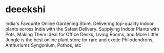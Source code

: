 # deeekshi
India's Favourite Online Gardening Store. Delivering top-quality indoor plants across India with the Safest Delivery. Supplying Indoor Plants with Pots, Making Them Ideal for Office Desks, Living Rooms, and More Little Jungle is the best online plant store for rare and exotic Philodendrons, Anthuriums Syngonium, Pothos, etc
